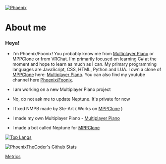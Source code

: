 [![Phoenix](https://img.shields.io/badge/Phoenix's-Multiplayer%20Piano-blue)](https://www.multiplayerpiano.net)

# About me

### Heya!
- I'm Phoenix/Foonix! You probably know me from [Multiplayer Piano](https://multiplayerpiano.com) or [MPPClone](https://mppclone.com) or from VRChat. I'm primarily focused on learning C# at the moment and hope to learn as much as I can. My primary programming languages are JavaScript, CSS, HTML, Python and LUA. I own a clone of [MPPClone](https://mppclone.com) here: [Multiplayer Piano](https://multiplayerpiano.dev). You can also find my youtube channel here [Phoenix/Foonix](https://www.youtube.com/channel/UCJUWY89BC9bb1KIfz-73XAw). 

- I am working on a new Multiplayer Piano project
- No, do not ask me to update Neptune. It's private for now
- I fixed NMPB made by Ste-Art ( Works on [MPPClone](https://mppclone.com) )
- I made my own Multiplayer Piano - [Multiplayer Piano](https://multiplayerpiano.dev)
- I made a bot called Neptune for [MPPClone](https://mppclone.com)

[![Top Langs](https://github-readme-stats.vercel.app/api/top-langs/?username=PhoenixTheCoder&hide=none)](https://phoenixthecoder.github.io)

[![PhoenixTheCoder's Github Stats](https://github-readme-stats.vercel.app/api?username=PhoenixTheCoder)](https://phoenixthecoder.github.io)

[Metrics](https://metrics.lecoq.io/PhoenixTheCoder?template=classic)
